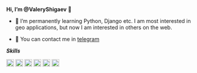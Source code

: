**Hi, I’m @ValeryShigaev** 👋 



* 🌱 I’m permanently learning Python, Django etc. I am most interested in geo applications, but now I am interested in others on the web.

* 💬 You can contact me in [telegram](https://t.me/valeryshigaev)



***Skills***

<img src="https://cp82453.tmweb.ru/img/public/python_ic.png" alt="Python" width="20"/> <img src="https://cp82453.tmweb.ru/img/public/c_ic.png" alt="C#" width="20"/> 
<img src="https://cp82453.tmweb.ru/img/public/js_ic.png" alt="JS" width="20"/> <img src="https://cp82453.tmweb.ru/img/public/css_ic.png" alt="CSS" width="20"/> 
<img src="https://cp82453.tmweb.ru/img/public/html_ic.png" alt="HTML" width="20"/> <img src="https://cp82453.tmweb.ru/img/public/postgres_ic.png" alt="Postgres" width="20"/>
<!---
ValeryShigaev/ValeryShigaev is a ✨ special ✨ repository because its `README.md` (this file) appears on your GitHub profile.
You can click the Preview link to take a look at your changes.
--->
